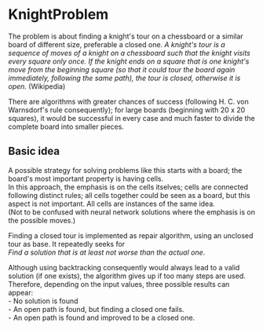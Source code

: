 # KnightProblem

The problem is about finding a knight's tour on a chessboard
or a similar board of different size, preferable a closed one.
*A knight's tour is a sequence of moves of a knight on a chessboard
such that the knight visits every square only once.
If the knight ends on a square that is one knight's move from the beginning square
(so that it could tour the board again immediately, following the same path),
the tour is closed, otherwise it is open.*
(Wikipedia)

There are algorithms with greater chances of success
(following H. C. von Warnsdorf's rule consequently);
for large boards (beginning with 20 x 20 squares),
it would be successful in every case and much faster
to divide the complete board into smaller pieces.

## Basic idea
A possible strategy for solving problems like this starts with a board;
the board's most important property is having cells.  
In this approach, the emphasis is on the cells itselves;
cells are connected following distinct rules;
all cells together could be seen as a board, but this aspect is not important.
All cells are instances of the same idea.  
(Not to be confused with neural network solutions
where the emphasis is on the possible moves.)

Finding a closed tour is implemented as repair algorithm,
using an unclosed tour as base. It repeatedly seeks for  
*Find a solution that is at least not worse than the actual one*.

Although using backtracking consequently would always lead to a valid solution
(if one exists), the algorithm gives up if too many steps are used.  
Therefore, depending on the input values, three possible results can appear:  
    - No solution is found  
    - An open path is found, but finding a closed one fails.  
    - An open path is found and improved to be a closed one.
